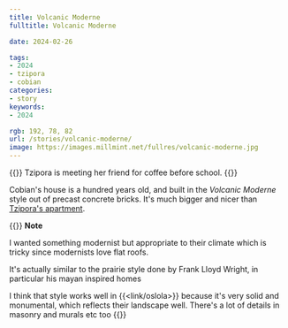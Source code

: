 ```yaml
---
title: Volcanic Moderne
fulltitle: Volcanic Moderne

date: 2024-02-26

tags:
- 2024
- tzipora
- cobian
categories:
- story
keywords:
- 2024

rgb: 192, 78, 82
url: /stories/volcanic-moderne/
image: https://images.millmint.net/fullres/volcanic-moderne.jpg
---
```

{{<note caption>}}
Tzipora is meeting her friend for coffee before school.
{{</note>}}

Cobian's house is a hundred years old, and built in the *Volcanic Moderne* style out of precast concrete bricks. It's much bigger and nicer than [Tzipora's apartment](/stories/apartment-diagram/).

{{<note>}}
**Note**

I wanted something modernist but appropriate to their climate which is tricky since modernists love flat roofs.

It's actually similar to the prairie style done by Frank Lloyd Wright, in particular his mayan inspired homes

I think that style works well in {{<link/oslola>}} because it's very solid and monumental, which reflects their landscape well. There's a lot of details in masonry and murals etc too
{{</note>}}
